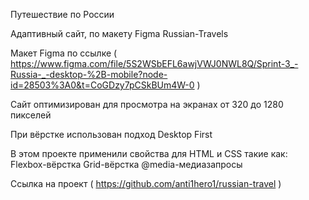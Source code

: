 Путешествие по России

Адаптивный сайт, по макету Figma Russian-Travels

Макет Figma по ссылке ( https://www.figma.com/file/5S2WSbEFL6awjVWJ0NWL8Q/Sprint-3_-Russia-_-desktop-%2B-mobile?node-id=28503%3A0&t=CoGDzy7pCSkBUm4W-0 )

Сайт оптимизирован для просмотра на экранах от 320 до 1280 пикселей

При вёрстке использован подход Desktop First

В этом проекте применили свойства для HTML и CSS такие как:
Flexbox-вёрстка
Grid-вёрстка
@media-медиазапросы

Ссылка на проект ( https://github.com/anti1hero1/russian-travel )


